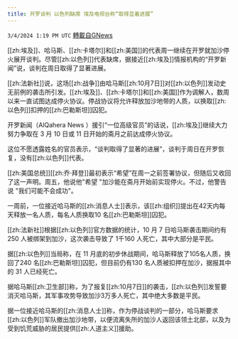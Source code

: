 ```yaml
---
title: 开罗谈判 以色列缺席 埃及电视台称“取得显着进展”
---
```

`3/4/2024 1:19 PM UTC` [轉載自GNews](https://gnews.org/articles/2363817)

[[zh:埃及]]、哈马斯、[[zh:卡塔尔]]和[[zh:美国]]的代表周一继续在开罗就加沙停火展开谈判。尽管[[zh:以色列]]代表缺席，据接近[[zh:埃及]]情报机构的“开罗新闻”说，谈判在周日取得了显著进展。

[[zh:法新社]]说，这场[[zh:战争]]由哈马斯[[zh:10月7日]]对[[zh:以色列]]发动史无前例的袭击所引发。[[zh:埃及]]、[[zh:卡塔尔]]和[[zh:美国]]作为调解人，数周以来一直试图达成停火协议。停战协议将允许释放加沙地带的人质，以换取[[zh:以色列]]扣押的[[zh:巴勒斯坦]]囚犯。

开罗新闻（AlQahera News ）援引“一位高级官员”的话说，[[zh:埃及]]继续大力努力争取在 3 月 10 日或 11 日开始的斋月之前达成停火协议。

这位不愿透露姓名的官员表示，“谈判取得了显著的进展”，谈判于周日在开罗恢复，没有[[zh:以色列]]代表。

[[zh:美国总统]][[zh:乔·拜登]]最初表示“希望”在周一之前签署协议，但随后又收回了这一声明。周五，他说他"希望 "加沙能在斋月开始前实现停火。不过，他警告说 "我们可能不会成功"。

一周前，一位接近哈马斯的[[zh:消息人士]]表示，该[[zh:组织]]提出在42天内每天释放一名人质，每名人质换取10 名[[zh:巴勒斯坦]]囚犯。

[[zh:法新社]]根据[[zh:以色列]]官方数据的统计，10 月 7 日哈马斯袭击期间约有 250 人被绑架到加沙，这次袭击导致了 1千160 人死亡，其中大部分是平民。

据[[zh:以色列]]当局称，在 11 月底的初步休战期间，哈马斯释放了105名人质，换回了240 名[[zh:巴勒斯坦]]囚犯，但目前仍有130 名人质被扣押在加沙，据报其中的 31 人已经死亡。

据哈马斯[[zh:卫生部]]称，为了报复[[zh:10月7日]]的袭击，[[zh:以色列]]发誓要消灭哈马斯，其军事攻势导致加沙3万多人死亡，其中绝大多数是平民。

据一位接近哈马斯的[[zh:消息人士]]称，作为停战谈判的一部分，哈马斯要求[[zh:以色列]]军队撤出加沙地带，以便流离失所的加沙人返回该领土北部，以及为受到饥荒威胁的居民提供[[zh:人道主义]]援助。
